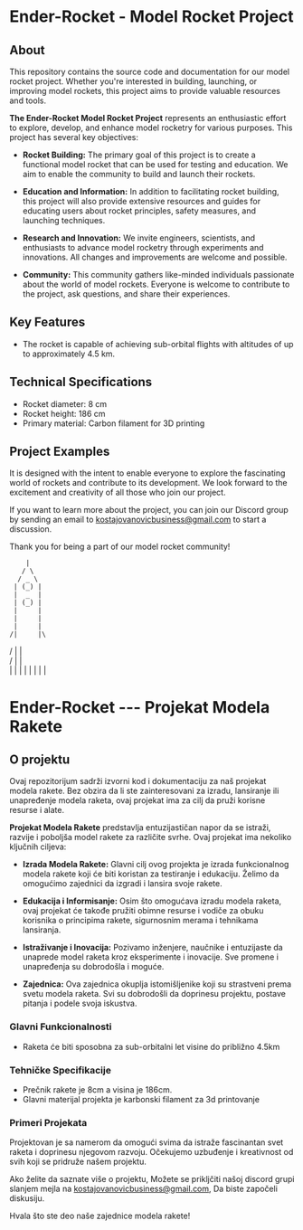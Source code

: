 # Ender-Rocket - Model Rocket Project


## About

This repository contains the source code and documentation for our model rocket project. Whether you're interested in building, launching, or improving model rockets, this project aims to provide valuable resources and tools.

**The Ender-Rocket Model Rocket Project** represents an enthusiastic effort to explore, develop, and enhance model rocketry for various purposes. This project has several key objectives:

- **Rocket Building:** The primary goal of this project is to create a functional model rocket that can be used for testing and education. We aim to enable the community to build and launch their rockets.

- **Education and Information:** In addition to facilitating rocket building, this project will also provide extensive resources and guides for educating users about rocket principles, safety measures, and launching techniques.

- **Research and Innovation:** We invite engineers, scientists, and enthusiasts to advance model rocketry through experiments and innovations. All changes and improvements are welcome and possible.

- **Community:** This community gathers like-minded individuals passionate about the world of model rockets. Everyone is welcome to contribute to the project, ask questions, and share their experiences.

## Key Features

- The rocket is capable of achieving sub-orbital flights with altitudes of up to approximately 4.5 km.

## Technical Specifications

- Rocket diameter: 8 cm
- Rocket height: 186 cm
- Primary material: Carbon filament for 3D printing

## Project Examples

It is designed with the intent to enable everyone to explore the fascinating world of rockets and contribute to its development. We look forward to the excitement and creativity of all those who join our project.

If you want to learn more about the project, you can join our Discord group by sending an email to kostajovanovicbusiness@gmail.com to start a discussion.

Thank you for being a part of our model rocket community!


        |
       / \
      / _ \
     | (_) |
     |  _  |
     | (_) |
     |     |
     |     |
     |     |
    /|     |\
   / |     | \
  /  |     |  \
 |   |     |   |
 |   |     |   |




# Ender-Rocket --- Projekat Modela Rakete


## O projektu

Ovaj repozitorijum sadrži izvorni kod i dokumentaciju za naš projekat modela rakete. Bez obzira da li ste zainteresovani za izradu, lansiranje ili unapređenje modela raketa, ovaj projekat ima za cilj da pruži korisne resurse i alate.

**Projekat Modela Rakete** predstavlja entuzijastičan napor da se istraži, razvije i poboljša model rakete za različite svrhe. Ovaj projekat ima nekoliko ključnih ciljeva:

- **Izrada Modela Rakete:** Glavni cilj ovog projekta je izrada funkcionalnog modela rakete koji će biti koristan za testiranje i edukaciju. Želimo da omogućimo zajednici da izgradi i lansira svoje rakete.

- **Edukacija i Informisanje:** Osim što omogućava izradu modela raketa, ovaj projekat će takođe pružiti obimne resurse i vodiče za obuku korisnika o principima rakete, sigurnosnim merama i tehnikama lansiranja.

- **Istraživanje i Inovacija:** Pozivamo inženjere, naučnike i entuzijaste da unaprede model raketa kroz eksperimente i inovacije. Sve promene i unapređenja su dobrodošla i moguće.

- **Zajednica:** Ova zajednica okuplja istomišljenike koji su strastveni prema svetu modela raketa. Svi su dobrodošli da doprinesu projektu, postave pitanja i podele svoja iskustva.

### Glavni Funkcionalnosti

- Raketa će biti sposobna za sub-orbitalni let visine do približno 4.5km

### Tehničke Specifikacije

- Prečnik rakete je 8cm a visina je 186cm.
- Glavni materijal projekta je karbonski filament za 3d printovanje

### Primeri Projekata

Projektovan je sa namerom da omogući svima da istraže fascinantan svet raketa i doprinesu njegovom razvoju. Očekujemo uzbuđenje i kreativnost od svih koji se pridruže našem projektu.

Ako želite da saznate više o projektu, Možete se prikljčiti našoj discord grupi slanjem mejla na kostajovanovicbusiness@gmail.com, Da biste započeli diskusiju.

Hvala što ste deo naše zajednice modela rakete!
